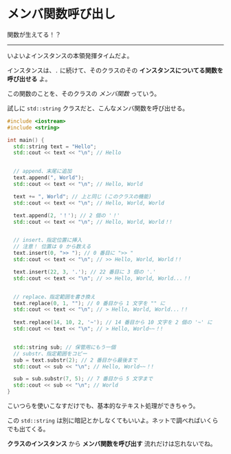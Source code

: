 # メンバ関数呼び出し

関数が生えてる！？

---

いよいよインスタンスの本領発揮タイムだよ。

インスタンスは、`.` に続けて、そのクラスのその **インスタンスについてる関数を呼び出せる** よ。

この関数のことを、そのクラスの *メンバ関数* っていう。

試しに `std::string` クラスだと、こんなメンバ関数を呼び出せる。

```cpp
#include <iostream>
#include <string>

int main() {
  std::string text = "Hello";
  std::cout << text << "\n"; // Hello


  // append、末尾に追加
  text.append(", World");
  std::cout << text << "\n"; // Hello, World

  text += ", World"; // 上と同じ (このクラスの機能)
  std::cout << text << "\n"; // Hello, World, World

  text.append(2, '！'); // 2 個の '！'
  std::cout << text << "\n"; // Hello, World, World！!


  // insert、指定位置に挿入
  // 注意！ 位置は 0 から数える
  text.insert(0, ">> "); // 0 番目に ">> "
  std::cout << text << "\n"; // >> Hello, World, World！!

  text.insert(22, 3, '.'); // 22 番目に 3 個の '.'
  std::cout << text << "\n"; // >> Hello, World, World...！!


  // replace、指定範囲を書き換え
  text.replace(0, 1, ""); // 0 番目から 1 文字を "" に
  std::cout << text << "\n"; // > Hello, World, World...！!
  
  text.replace(14, 10, 2, '~'); // 14 番目から 10 文字を 2 個の '~' に
  std::cout << text << "\n"; // > Hello, World~~！!


  std::string sub; // 保管用にもう一個
  // substr、指定範囲をコピー
  sub = text.substr(2); // 2 番目から最後まで
  std::cout << sub << "\n"; // Hello, World~~！!

  sub = sub.substr(7, 5); // 7 番目から 5 文字まで
  std::cout << sub << "\n"; // World
}
```

こいつらを使いこなすだけでも、基本的なテキスト処理ができちゃう。

この `std::string` は別に暗記とかしなくてもいいよ。ネットで調べればいくらでも出てくる。

**クラスのインスタンス** から **メンバ関数を呼び出す** 流れだけは忘れないでね。
